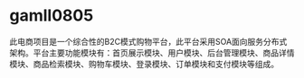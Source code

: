 # gamll0805
此电商项目是一个综合性的B2C模式购物平台，此平台采用SOA面向服务分布式架构。平台主要功能模块有：首页展示模块、用户模块、后台管理模块、商品详情模块、商品检索模块、购物车模块、登录模块、订单模块和支付模块等组成。
